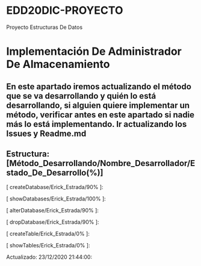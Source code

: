 # EDD20DIC-PROYECTO
Proyecto Estructuras De Datos

# Implementación De Administrador De Almacenamiento
En este apartado iremos actualizando el método que se va desarrollando y quién 
lo está desarrollando, si alguien quiere implementar un método, verificar antes
en este apartado si nadie más lo está implementando. Ir actualizando los Issues
y Readme.md                                                                    
------------------------------------------------------------------------------------
Estructura: [Método_Desarrollando/Nombre_Desarrollador/Estado_De_Desarrollo(%)]
------------------------------------------------------------------------------------
 [ createDatabase/Erick_Estrada/90% ]:
 
 [ showDatabases/Erick_Estrada/100% ]:
 
 [ alterDatabase/Erick_Estrada/90%  ]:
 
 [ dropDatabase/Erick_Estrada/90%   ]:
 
 [ createTable/Erick_Estrada/0%     ]:
 
 [ showTables/Erick_Estrada/0%      ]:

Actualizado: 23/12/2020 21:44:00:
